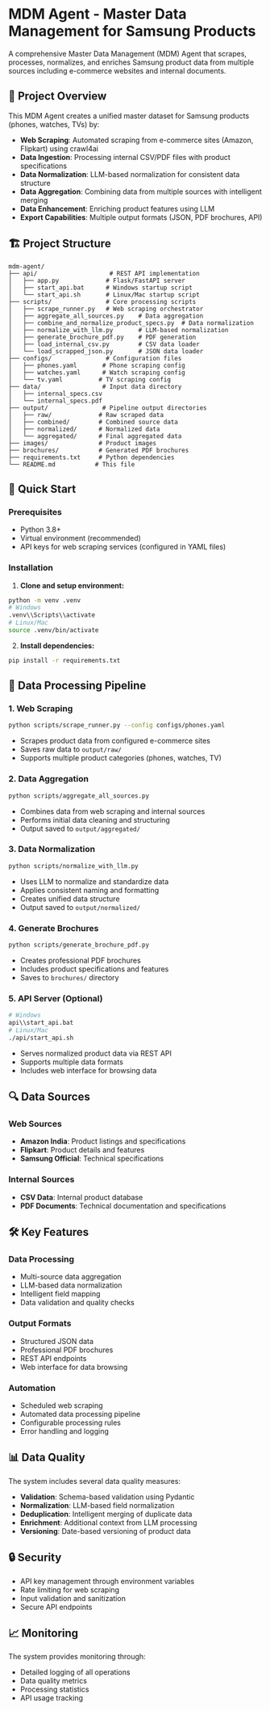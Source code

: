 # MDM Agent - Master Data Management for Samsung Products

A comprehensive Master Data Management (MDM) Agent that scrapes, processes, normalizes, and enriches Samsung product data from multiple sources including e-commerce websites and internal documents.

## 🎯 Project Overview

This MDM Agent creates a unified master dataset for Samsung products (phones, watches, TVs) by:

- **Web Scraping**: Automated scraping from e-commerce sites (Amazon, Flipkart) using crawl4ai
- **Data Ingestion**: Processing internal CSV/PDF files with product specifications
- **Data Normalization**: LLM-based normalization for consistent data structure
- **Data Aggregation**: Combining data from multiple sources with intelligent merging
- **Data Enhancement**: Enriching product features using LLM
- **Export Capabilities**: Multiple output formats (JSON, PDF brochures, API)

## 🏗️ Project Structure

```
mdm-agent/
├── api/                    # REST API implementation
│   ├── app.py             # Flask/FastAPI server
│   ├── start_api.bat      # Windows startup script
│   └── start_api.sh       # Linux/Mac startup script
├── scripts/               # Core processing scripts
│   ├── scrape_runner.py   # Web scraping orchestrator
│   ├── aggregate_all_sources.py    # Data aggregation
│   ├── combine_and_normalize_product_specs.py  # Data normalization
│   ├── normalize_with_llm.py       # LLM-based normalization
│   ├── generate_brochure_pdf.py    # PDF generation
│   ├── load_internal_csv.py        # CSV data loader
│   └── load_scrapped_json.py       # JSON data loader
├── configs/               # Configuration files
│   ├── phones.yaml       # Phone scraping config
│   ├── watches.yaml      # Watch scraping config
│   └── tv.yaml          # TV scraping config
├── data/                 # Input data directory
│   ├── internal_specs.csv
│   └── internal_specs.pdf
├── output/               # Pipeline output directories
│   ├── raw/             # Raw scraped data
│   ├── combined/        # Combined source data
│   ├── normalized/      # Normalized data
│   └── aggregated/      # Final aggregated data
├── images/              # Product images
├── brochures/           # Generated PDF brochures
├── requirements.txt     # Python dependencies
└── README.md           # This file
```

## 🚀 Quick Start

### Prerequisites

- Python 3.8+
- Virtual environment (recommended)
- API keys for web scraping services (configured in YAML files)

### Installation

1. **Clone and setup environment:**
```bash
python -m venv .venv
# Windows
.venv\\Scripts\\activate
# Linux/Mac
source .venv/bin/activate
```

2. **Install dependencies:**
```bash
pip install -r requirements.txt
```

## 🔄 Data Processing Pipeline

### 1. Web Scraping
```bash
python scripts/scrape_runner.py --config configs/phones.yaml
```
- Scrapes product data from configured e-commerce sites
- Saves raw data to `output/raw/`
- Supports multiple product categories (phones, watches, TV)

### 2. Data Aggregation
```bash
python scripts/aggregate_all_sources.py
```
- Combines data from web scraping and internal sources
- Performs initial data cleaning and structuring
- Output saved to `output/aggregated/`

### 3. Data Normalization
```bash
python scripts/normalize_with_llm.py
```
- Uses LLM to normalize and standardize data
- Applies consistent naming and formatting
- Creates unified data structure
- Output saved to `output/normalized/`

### 4. Generate Brochures
```bash
python scripts/generate_brochure_pdf.py
```
- Creates professional PDF brochures
- Includes product specifications and features
- Saves to `brochures/` directory

### 5. API Server (Optional)
```bash
# Windows
api\\start_api.bat
# Linux/Mac
./api/start_api.sh
```
- Serves normalized product data via REST API
- Supports multiple data formats
- Includes web interface for browsing data

## 🔍 Data Sources

### Web Sources
- **Amazon India**: Product listings and specifications
- **Flipkart**: Product details and features
- **Samsung Official**: Technical specifications

### Internal Sources
- **CSV Data**: Internal product database
- **PDF Documents**: Technical documentation and specifications

## 🛠️ Key Features

### Data Processing
- Multi-source data aggregation
- LLM-based data normalization
- Intelligent field mapping
- Data validation and quality checks

### Output Formats
- Structured JSON data
- Professional PDF brochures
- REST API endpoints
- Web interface for data browsing

### Automation
- Scheduled web scraping
- Automated data processing pipeline
- Configurable processing rules
- Error handling and logging

## 📊 Data Quality

The system includes several data quality measures:

- **Validation**: Schema-based validation using Pydantic
- **Normalization**: LLM-based field normalization
- **Deduplication**: Intelligent merging of duplicate data
- **Enrichment**: Additional context from LLM processing
- **Versioning**: Date-based versioning of product data

## 🔒 Security

- API key management through environment variables
- Rate limiting for web scraping
- Input validation and sanitization
- Secure API endpoints

## 📈 Monitoring

The system provides monitoring through:

- Detailed logging of all operations
- Data quality metrics
- Processing statistics
- API usage tracking


